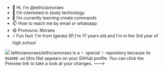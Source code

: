 - 👋 Hi, I’m @lethiciamoraes
- 👀 I’m interested in study technology
- 🌱 I’m currently learning create commands
- 📫 How to reach me by email or whatsapp
- 😄 Pronouns: Moraes
- ⚡ Fun fact: I'm from Igarata SP,I'm 17 years old and I'm in the 3rd year of high school

![](https://media.tenor.com/_DkqSL5A1tYAAAAM/cowgirl-horse.gif)
lethiciamoraes/lethiciamoraes is a ✨ special ✨ repository because its `README.md` (this file) appears on your GitHub profile.
You can click the Preview link to take a look at your changes.
--->

